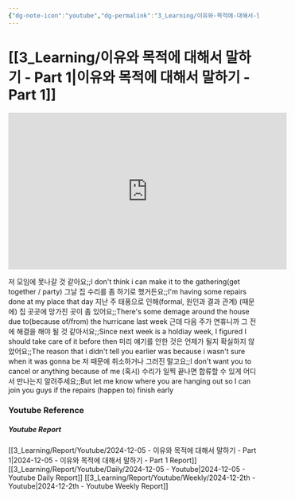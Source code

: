 ```yaml
---
{"dg-note-icon":"youtube","dg-permalink":"3_Learning/이유와-목적에-대해서-말하기---Part-1","created-date":"2024-12-05 12:14:57 am","date":"2024-12-05","type":"youtube","tags":["youtube","english","flashcards"],"aliases":null,"youtuber":"빨모쌤","channelName":"라이브 아카데미","link":"https://www.youtube.com/watch?v=C2tZxLypdFI","img":"https://img.youtube.com/vi/C2tZxLypdFI/0.jpg","dg-publish":true,"permalink":"/3_Learning/이유와-목적에-대해서-말하기---Part-1/","dgPassFrontmatter":true,"noteIcon":"youtube"}
---
```


# [[3_Learning/이유와 목적에 대해서 말하기 - Part 1\|이유와 목적에 대해서 말하기 - Part 1]]


<div class="container-root"><span></span></div><div><div class="container-root"><iframe width="560" height="315" src="https://www.youtube.com/embed/C2tZxLypdFI" title="YouTube video player" frameborder="0" allow="accelerometer; autoplay; clipboard-write; encrypted-media; gyroscope; picture-in-picture; web-share" allowfullscreen=""></iframe></div></div>

저 모임에 못나갈 것 같아요;;I don't think i can make it to the gathering(get together / party)
그날 집 수리를 좀 하기로 했거든요;;I'm having some repairs done at my place that day
지난 주 태풍으로 인해(formal, 원인과 결과 관계) (때문에) 집 곳곳에 망가진 곳이 좀 있어요;;There's some demage around the house due to(because of/from) the hurricane last week
근데 다음 주가 연휴니까 그 전에 해결을 해야 될 것 같아서요;;Since next week is a holdiay week, I figured I should take care of it before then
미리 얘기를 안한 것은 언제가 될지 확실하지 않았어요;;The reason that i didn't tell you earlier was because i wasn't sure when it was gonna be
저 때문에 취소하거나 그러진 말고요;;I don't want you to cancel or anything because of me
(혹시) 수리가 일찍 끝나면 합류할 수 있게 어디서 만나는지 알려주세요;;But let me know where you are hanging out so I can join you guys if the repairs (happen to) finish early










### Youtube Reference
##### Youtube Report
[[3_Learning/Report/Youtube/2024-12-05 - 이유와 목적에 대해서 말하기 - Part 1\|2024-12-05 - 이유와 목적에 대해서 말하기 - Part 1 Report]]
[[3_Learning/Report/Youtube/Daily/2024-12-05 - Youtube\|2024-12-05 - Youtube Daily Report]]
[[3_Learning/Report/Youtube/Weekly/2024-12-2th - Youtube\|2024-12-2th - Youtube Weekly Report]]

